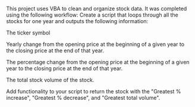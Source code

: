 This project uses VBA to clean and organize stock data. It was completed using the following workflow:
Create a script that loops through all the stocks for one year and outputs the following information:


The ticker symbol

Yearly change from the opening price at the beginning of a given year to the closing price at the end of that year.

The percentage change from the opening price at the beginning of a given year to the closing price at the end of that year.

The total stock volume of the stock.

Add functionality to your script to return the stock with the "Greatest % increase", "Greatest % decrease", and "Greatest total volume".
